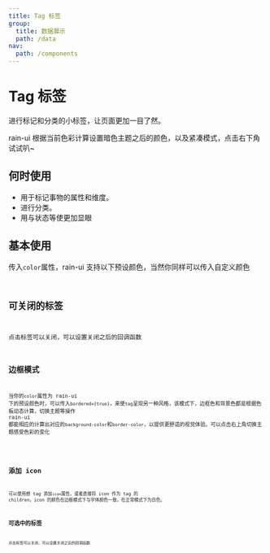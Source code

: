 ```yaml
---
title: Tag 标签
group:
  title: 数据展示
  path: /data
nav:
  path: /components
---
```


# Tag 标签

进行标记和分类的小标签，让页面更加一目了然。

rain-ui 根据当前色彩计算设置暗色主题之后的颜色，以及紧凑模式，点击右下角试试叭~

## 何时使用

- 用于标记事物的属性和维度。
- 进行分类。
- 用与状态等使更加显眼

## 基本使用

传入`color`属性，rain-ui 支持以下预设颜色，当然你同样可以传入自定义颜色 <code src="./demo/base.tsx"/>

## 可关闭的标签

点击标签可以关闭，可以设置关闭之后的回调函数 <code src="./demo/closeable.tsx"/>

## 边框模式

当你的`color`属性为 rain-ui 下的预设颜色时，可以传入`bordered={true}`，来使`tag`呈现另一种风格，该模式下，边框色和背景色都是根据色板动态计算，切换主题等操作 rain-ui 都能相应的计算出对应的`background-color`和`border-color`，以提供更舒适的视觉体验。可以点击右上角切换主题感受色彩的变化

<code src="./demo/type.tsx"/>

## 添加 icon

可以使用想 tag 添加`icon`属性，或者直接将 icon 作为 tag 的 children，icon 的颜色在边框模式下与字体颜色一致，在正常模式下为白色。 <code src="./demo/icon.tsx"/>

## 可选中的标签

点击标签可以关闭，可以设置关闭之后的回调函数 <code src="./demo/checkable.tsx"/> <API src="./index.tsx"> </API>
